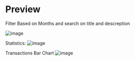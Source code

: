 # Preview
Filter Based on Months and search on title and descreption

 ![image](https://github.com/Prajwalgawande/task/assets/86409436/4f6ae2e5-3170-49b9-8a65-68dbd0f13fda)

 Statistics:
![image](https://github.com/Prajwalgawande/task/assets/86409436/32072642-c3f0-45fe-a8a2-c07cf7272c5c)

Transactions Bar Chart
![image](https://github.com/Prajwalgawande/task/assets/86409436/3e287b4e-1a1c-418f-8aac-4e6a0473ba12)
